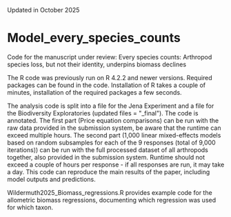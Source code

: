 Updated in October 2025
# Model_every_species_counts
Code for the manuscript under review:
Every species counts: Arthropod species loss, but not their identity, underpins biomass declines

The R code was previously run on R 4.2.2 and newer versions. Required packages can be found in the code. Installation of R takes a couple of minutes, installation of the required packages a few seconds.

The analysis code is split into a file for the Jena Experiment and a file for the Biodiversity Exploratories (updated files = "_final"). The code is annotated.
The first part (Price equation comparisons) can be run with the raw data provided in the submission system, be aware that the runtime can exceed multiple hours.
The second part (1,000 linear mixed-effects models based on random subsamples for each of the 9 responses (total of 9,000 iterations)) can be run with the full processed dataset of all arthropods together, also provided in the submission system. Runtime should not exceed a couple of hours per response - if all responses are run, it may take a day. This code can reproduce the main results of the paper, including model outputs and predictions.

Wildermuth2025_Biomass_regressions.R provides example code for the allometric biomass regressions, documenting which regression was used for which taxon.
